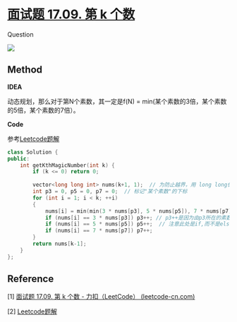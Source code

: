 # [面试题 17.09. 第 k 个数](https://leetcode-cn.com/problems/get-kth-magic-number-lcci/)

Question

![](https://i.bmp.ovh/imgs/2021/04/1517961108f6a3fe.png)



## Method 

**IDEA**

动态规划，那么对于第N个素数，其一定是f(N) = min(某个素数的3倍，某个素数的5倍，某个素数的7倍）。



**Code**

参考[Leetcode题解](https://leetcode-cn.com/problems/get-kth-magic-number-lcci/solution/c-dong-tai-gui-hua-by-mapleking/)

```C++
class Solution {
public:
    int getKthMagicNumber(int k) {
        if (k <= 0) return 0;
        
        vector<long long int> nums(k+1, 1);  // 为防止越界，用 long long保存
        int p3 = 0, p5 = 0, p7 = 0;  // 标记"某个素数"的下标
        for (int i = 1; i < k; ++i)
        {
            nums[i] = min(min(3 * nums[p3], 5 * nums[p5]), 7 * nums[p7]);
            if (nums[i] == 3 * nums[p3]) p3++; // p3++是因为由p3所在的素数求得了最小值，故不会再由p3所在的素数求得另一个最小值，下一个最小值可能是3 * nums[p3+1]。下面p5++, p7++同理。
            if (nums[i] == 5 * nums[p5]) p5++;  // 注意此处是if,而不是else if,因为可能3 *nums[p3] == 5 * nums[p5] 或 7 * nums[p7] == 5 * nums[p5]。下面的同理。
            if (nums[i] == 7 * nums[p7]) p7++;
        }
        return nums[k-1];
    }
};

```



## Reference

[1] [面试题 17.09. 第 k 个数 - 力扣（LeetCode） (leetcode-cn.com)](https://leetcode-cn.com/problems/get-kth-magic-number-lcci/)

[2] [Leetcode题解](https://leetcode-cn.com/problems/get-kth-magic-number-lcci/solution/c-dong-tai-gui-hua-by-mapleking/)

